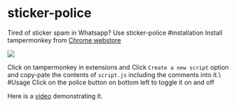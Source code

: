 # sticker-police
Tired of sticker spam in Whatsapp? Use sticker-police
#installation
Install tampermonkey from [Chrome webstore](https://chrome.google.com/webstore/detail/tampermonkey/dhdgffkkebhmkfjojejmpbldmpobfkfo?hl=en)

![](https://images-ext-2.discordapp.net/external/jHdnjCrg5KrEzBIQorceHcngN9e1SLa1OSs3I3PXzHk/https/i.imgur.com/nsP210Fh.jpg)

Click on tampermonkey in extensions and Click `Create a new script` option and copy-pate the contents of `script.js` including the comments into it.\\
#Usage
Click on the police button on bottom left to toggle it on and off

Here is a [video](https://youtu.be/6jFc_FzuYfg) demonstrating it.
